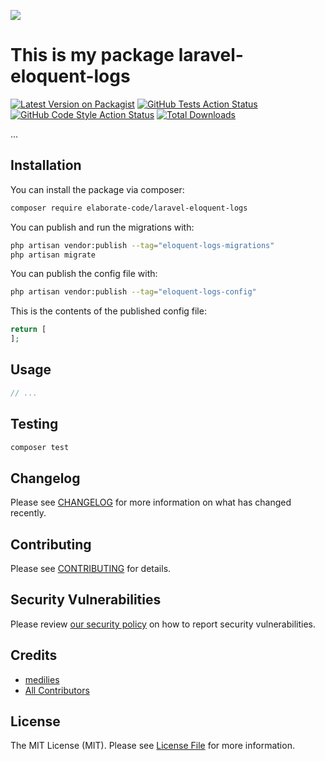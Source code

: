 
[<img src="https://github-ads.s3.eu-central-1.amazonaws.com/support-ukraine.svg?t=1" />](https://supportukrainenow.org)

# This is my package laravel-eloquent-logs

[![Latest Version on Packagist](https://img.shields.io/packagist/v/elaborate-code/laravel-eloquent-logs.svg?style=flat-square)](https://packagist.org/packages/elaborate-code/laravel-eloquent-logs)
[![GitHub Tests Action Status](https://img.shields.io/github/workflow/status/elaborate-code/laravel-eloquent-logs/run-tests?label=tests)](https://github.com/elaborate-code/laravel-eloquent-logs/actions?query=workflow%3Arun-tests+branch%3Amain)
[![GitHub Code Style Action Status](https://img.shields.io/github/workflow/status/elaborate-code/laravel-eloquent-logs/Check%20&%20fix%20styling?label=code%20style)](https://github.com/elaborate-code/laravel-eloquent-logs/actions?query=workflow%3A"Check+%26+fix+styling"+branch%3Amain)
[![Total Downloads](https://img.shields.io/packagist/dt/elaborate-code/laravel-eloquent-logs.svg?style=flat-square)](https://packagist.org/packages/elaborate-code/laravel-eloquent-logs)

...

## Installation

You can install the package via composer:

```bash
composer require elaborate-code/laravel-eloquent-logs
```

You can publish and run the migrations with:

```bash
php artisan vendor:publish --tag="eloquent-logs-migrations"
php artisan migrate
```

You can publish the config file with:

```bash
php artisan vendor:publish --tag="eloquent-logs-config"
```

This is the contents of the published config file:

```php
return [
];
```

## Usage

```php
// ...
```

## Testing

```bash
composer test
```

## Changelog

Please see [CHANGELOG](CHANGELOG.md) for more information on what has changed recently.

## Contributing

Please see [CONTRIBUTING](https://github.com/elaborate-code/.github/blob/main/CONTRIBUTING.md) for details.

## Security Vulnerabilities

Please review [our security policy](../../security/policy) on how to report security vulnerabilities.

## Credits

- [medilies](https://github.com/elaborate-code)
- [All Contributors](../../contributors)

## License

The MIT License (MIT). Please see [License File](LICENSE.md) for more information.
